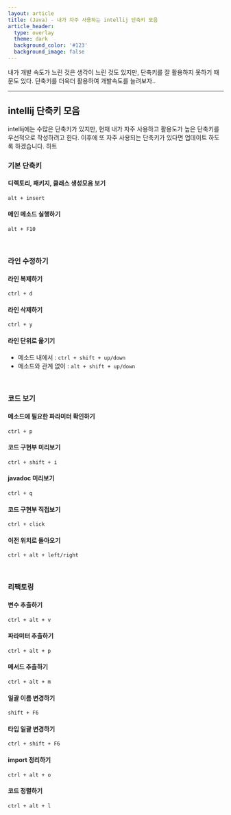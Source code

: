 ```yaml
---
layout: article
title: (Java) - 내가 자주 사용하는 intellij 단축키 모음  
article_header:
  type: overlay
  theme: dark
  background_color: '#123'
  background_image: false
---
```


내가 개발 속도가 느린 것은 생각이 느린 것도 있지만, 단축키를 잘 활용하지 못하기 때문도 있다. 단축키를 더욱더 활용하여 개발속도를 늘려보자.. 

<!--more-->
---

## intellij 단축키 모음

intellij에는 수많은 단축키가 있지만, 현재 내가 자주 사용하고 활용도가 높은 단축키를 우선적으로 작성하려고 한다. 이후에 또 자주 사용되는 단축키가 있다면 업데이트 하도록 하겠습니다. 하트



### 기본 단축키 

#### 디렉토리, 패키지, 클래스 생성모음 보기 

`alt + insert`

#### 메인 메소드 실행하기

`alt + F10`

<br>

### 라인 수정하기 

#### 라인 복제하기 

`ctrl + d`

#### 라인 삭제하기

`ctrl + y`

#### 라인 단위로 옮기기 

* 메소드 내에서  : `ctrl + shift + up/down `
* 메소드와 관계 없이 : `alt + shift + up/down`

<br>

### 코드 보기 

#### 메소드에 필요한 파라미터 확인하기 

`ctrl + p`

#### 코드 구현부 미리보기

`ctrl + shift + i`

#### javadoc 미리보기 

`ctrl + q`

#### 코드 구현부 직접보기

`ctrl + click`

#### 이전 위치로 돌아오기 

`ctrl + alt + left/right`

<br>

### 리팩토링

#### 변수 추출하기

`ctrl + alt + v`

#### 파라미터 추출하기

`ctrl + alt + p`

#### 메서드 추출하기 

`ctrl + alt + m`

#### 일괄 이름 변경하기 

`shift + F6`

#### 타입 일괄 변경하기

`ctrl + shift + F6`

#### import 정리하기

`ctrl + alt + o`

#### 코드 정렬하기 

`ctrl + alt + l`



